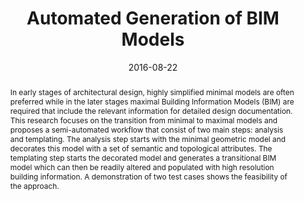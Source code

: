---
layout: post
group: research
title:  "Automated Generation of BIM Models"
authors: Janssen, P, Chen, KW, and Mohanty, A (2016)
details: Proceedings of eCAADe 2016, 22-26 August 2016, Oulu, Finland, pp. 583–590.
abstract: "In early stages of architectural design, highly simplified minimal models are often preferred while in the later stages maximal Building Information Models (BIM) are required that include the relevant information for detailed design documentation. This research focuses on the transition from minimal to maximal models and proposes a semi-automated workflow that consist of two main steps: analysis and templating. The analysis step starts with the minimal geometric model and decorates this model with a set of semantic and topological attributes. The templating step starts the decorated model and generates a transitional BIM model which can then be readily altered and populated with high resolution building information. A demonstration of two test cases shows the feasibility of the approach."
date:   2016-08-22
project-url: https://www.researchgate.net/publication/311534326
---